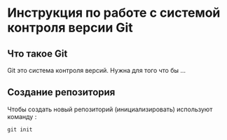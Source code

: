 # **Инструкция по работе с системой контроля версии Git**

## Что такое Git ##

Git это система контроля версий. Нужна для того что бы ...

## Создание репозитория ##

Чтобы  создать новый репозиторий (инициализировать) используют команду :

    git init